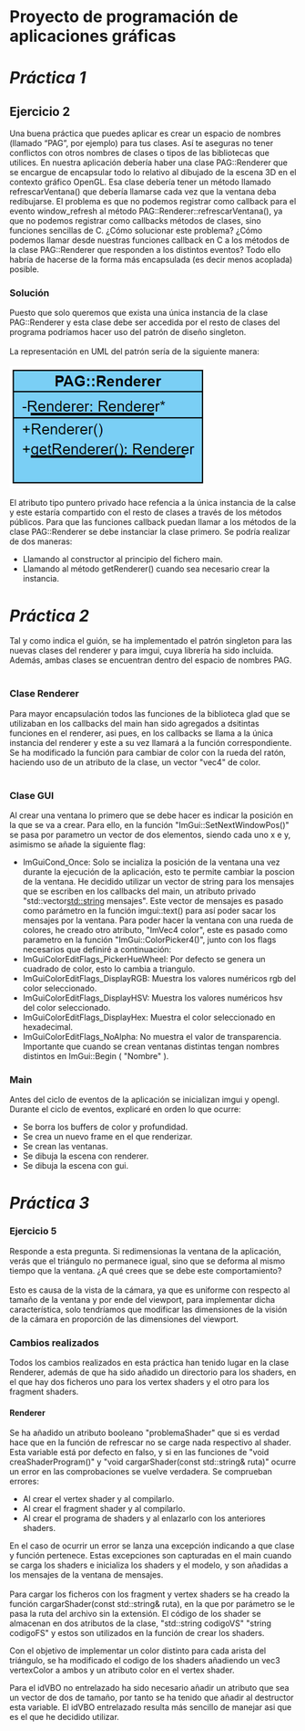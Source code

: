 # **Proyecto de programación de aplicaciones gráficas**

# *Práctica 1*

## Ejercicio 2
  Una buena práctica que puedes aplicar es crear un espacio de nombres (llamado
“PAG”, por ejemplo) para tus clases. Así te aseguras no tener conflictos con otros
nombres de clases o tipos de las bibliotecas que utilices.
  En nuestra aplicación debería haber una clase PAG::Renderer que se encargue de
encapsular todo lo relativo al dibujado de la escena 3D en el contexto gráfico OpenGL.
Esa clase debería tener un método llamado refrescarVentana() que debería llamarse
cada vez que la ventana deba redibujarse. El problema es que no podemos registrar
como callback para el evento window_refresh al método
PAG::Renderer::refrescarVentana(), ya que no podemos registrar como
callbacks métodos de clases, sino funciones sencillas de C.
¿Cómo solucionar este problema? ¿Cómo podemos llamar desde nuestras funciones
callback en C a los métodos de la clase PAG::Renderer que responden a los distintos
eventos? Todo ello habría de hacerse de la forma más encapsulada (es decir menos
acoplada) posible.

### Solución
  Puesto que solo queremos que exista una única instancia de la clase PAG::Renderer y esta
clase debe ser accedida por el resto de clases del programa podríamos hacer uso del patrón
de diseño singleton.
  <br></br>
  La representación en UML del patrón sería de la siguiente manera:
  <br></br>
  <img src=img\UMLSingleton.png>

  El atributo tipo puntero privado hace refencia a la única instancia de la calse y este estaría 
compartido con el resto de clases a través de  los métodos públicos. Para que las funciones callback 
puedan llamar a los métodos de la clase PAG::Renderer se debe instanciar la clase primero. Se podría 
realizar de dos maneras:
- Llamando al constructor al principio del fichero main.
- Llamando al método getRenderer() cuando sea necesario crear la instancia.

# *Práctica 2*
  Tal y como indica el guión, se ha implementado el patrón singleton para las nuevas clases del renderer
y para imgui, cuya librería ha sido incluida. Además, ambas clases se encuentran dentro del espacio de nombres PAG.
  <br></br>
### Clase Renderer
  Para mayor encapsulación todos las funciones de la biblioteca glad que se utilizaban en los callbacks del main han sido 
agregados a dsitintas funciones en el renderer, asi pues, en los callbacks se llama a la única instancia del renderer y este a su vez
llamará a la función correspondiente.
  Se ha modificado la función para cambiar de color con la rueda del ratón, haciendo uso de un atributo de la clase, un
vector "vec4" de color.
  <br></br>
### Clase GUI
Al crear una ventana lo primero que se debe hacer es indicar la posición en la que se va a crear. Para ello, en la función "ImGui::SetNextWindowPos()" se pasa por parametro un vector de 
dos elementos, siendo cada uno x e y, asimismo se añade la siguiente flag:
- ImGuiCond_Once: Solo se incializa la posición de la ventana una vez durante la ejecución de la aplicación, esto te permite cambiar la poscion de la ventana.
He decidido utilizar un vector de string para los mensajes que se escriben en los callbacks
  del main, un atributo privado  "std::vector<std::string> mensajes". Este vector de mensajes es pasado como parámetro en la función imgui::text() para así poder
  sacar los mensajes por la ventana.
  Para poder hacer la ventana con una rueda de colores, he creado otro atributo, "ImVec4 color", este es pasado como parametro 
en la función "ImGui::ColorPicker4()", junto con los flags necesarios que definiré a continuación:
-  ImGuiColorEditFlags_PickerHueWheel: Por defecto se genera un cuadrado de color, esto lo cambia a triangulo.
-   ImGuiColorEditFlags_DisplayRGB: Muestra los valores numéricos rgb del color seleccionado.
-   ImGuiColorEditFlags_DisplayHSV: Muestra los valores numéricos hsv del color seleccionado.
-   ImGuiColorEditFlags_DisplayHex: Muestra el color seleccionado en hexadecimal.
-   ImGuiColorEditFlags_NoAlpha: No muestra el valor de transparencia.
  Importante que cuando se crean ventanas distintas tengan nombres distintos en ImGui::Begin ( "Nombre" ). 

### Main
Antes del ciclo de eventos de la aplicación se inicializan imgui y opengl.
Durante el ciclo de eventos, explicaré en orden lo que ocurre:
- Se borra los buffers de color y profundidad.
- Se crea un nuevo frame en el que renderizar.
- Se crean las ventanas.
- Se dibuja la escena con renderer.
- Se dibuja la escena con gui.
 

# *Práctica 3*
### Ejercicio 5
Responde a esta pregunta. Si redimensionas la ventana de la aplicación, verás que el triángulo
no permanece igual, sino que se deforma al mismo tiempo que la ventana. ¿A qué crees que se
debe este comportamiento?
<br></br>
Esto es causa de la vista de la cámara, ya que es uniforme con respecto al tamaño de la ventana y por ende del viewport, para implementar 
dicha característica, solo tendríamos que modificar las dimensiones de la visión de la cámara en proporción de las dimensiones del viewport.

### Cambios realizados
Todos los cambios realizados en esta práctica han tenido lugar en la clase Renderer, además de que ha sido añadido 
un directorio para los shaders, en el que hay dos ficheros uno para los vertex shaders y el otro para los fragment shaders.
#### Renderer
Se ha añadido un atributo booleano "problemaShader" que si es verdad hace que en la función de refrescar no se carge nada respectivo al shader. Esta variable
está por defecto en falso, y si en las funciones de "void creaShaderProgram()" y  "void cargarShader(const std::string& ruta)" ocurre
un error en las comprobaciones se vuelve verdadera.
Se comprueban errores:
- Al crear el vertex shader y al compilarlo.
- Al crear el fragment shader y al compilarlo.
- Al crear el programa de shaders y al enlazarlo con los anteriores shaders.

En el caso de ocurrir un error se lanza una excepción indicando a que clase y función pertenece. Estas excepciones son capturadas en el 
main cuando se carga los shaders e inicializa los shaders y el modelo, y son añadidas a los mensajes de la ventana de mensajes.
  <br></br>
Para cargar los ficheros con los fragment y vertex shaders se ha creado la función cargarShader(const std::string& ruta), en la que por 
parámetro se le pasa la ruta del archivo sin la extensión. El código de los shader se almacenan en dos atributos de la clase, "std::string codigoVS"
"string codigoFS" y estos son utilizados en la función de crear los shaders.

Con el objetivo de implementar un color distinto para cada arista del triángulo, se ha modificado el codigo de los shaders añadiendo
un vec3 vertexColor a ambos y un atributo color en el vertex shader.

Para el idVBO no entrelazado ha sido necesario añadir un atributo que sea un vector de dos de tamaño, por tanto se ha tenido que añadir al destructor esta variable.
El idVBO entrelazado resulta más sencillo de manejar asi que es el que he decidido utilizar.
